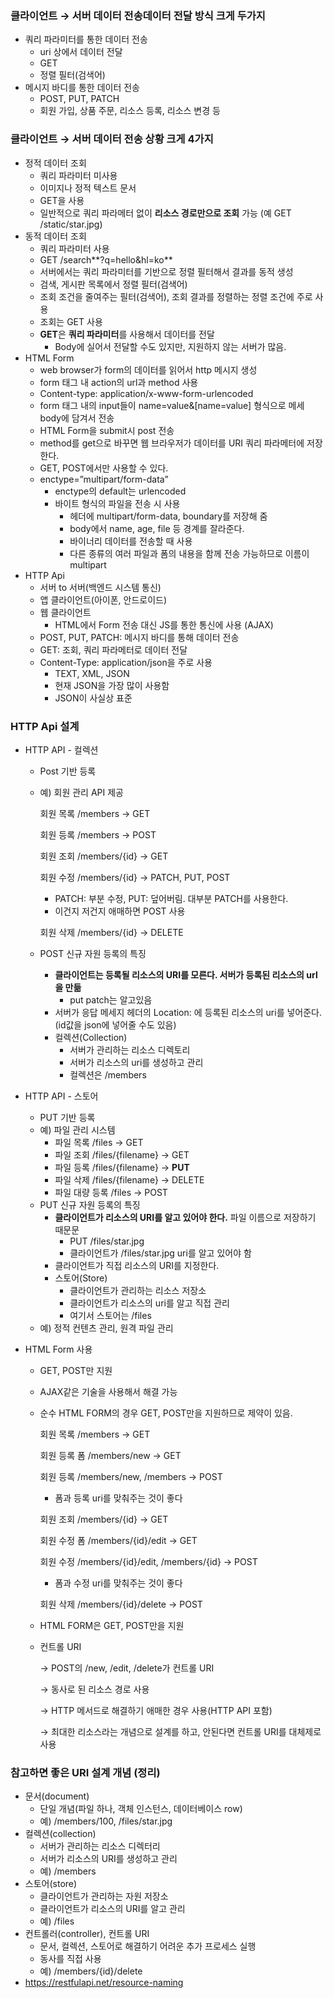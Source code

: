 ### 클라이언트 → 서버 데이터 전송데이터 전달 방식 크게 두가지
- 쿼리 파라미터를 통한 데이터 전송
    - uri 상에서 데이터 전달
    - GET
    - 정렬 필터(검색어)
- 메시지 바디를 통한 데이터 전송
    - POST, PUT, PATCH
    - 회원 가입, 상품 주문, 리소스 등록, 리소스 변경 등

### 클라이언트 → 서버 데이터 전송 상황 크게 4가지
- 정적 데이터 조회
    - 쿼리 파라미터 미사용
    - 이미지나 정적 텍스트 문서
    - GET을 사용
    - 일반적으로 쿼리 파라메터 없이 **리소스 경로만으로 조회** 가능 (예 GET /static/star.jpg)
- 동적 데이터 조회
    - 쿼리 파라미터 사용
    - GET /search**?q=hello&hl=ko**
    - 서버에서는 쿼리 파라미터를 기반으로 정렬 필터해서 결과를 동적 생성
    - 검색, 게시판 목록에서 정렬 필터(검색어)
    - 조회 조건을 줄여주는 필터(검색어), 조회 결과를 정렬하는 정렬 조건에 주로 사용
    - 조회는 GET 사용
    - **GET**은 **쿼리 파라미터**를 사용해서 데이터를 전달
        - Body에 실어서 전달할 수도 있지만, 지원하지 않는 서버가 많음.
- HTML Form
    - web browser가 form의 데이터를 읽어서 http 메시지 생성
    - form 태그 내 action의 url과 method 사용
    - Content-type: application/x-www-form-urlencoded
    - form 태그 내의 input들이 name=value&[name=value] 형식으로 메세 body에 담겨서 전송
    - HTML Form을 submit시 post 전송
    - method를 get으로 바꾸면 웹 브라우저가 데이터를 URI 쿼리 파라메터에 저장한다.
    - GET, POST에서만 사용할 수 있다.
    - enctype=”multipart/form-data”
        - enctype의 default는 urlencoded
        - 바이트 형식의 파일을 전송 시 사용
            - 헤더에 multipart/form-data, boundary를 저장해 줌
            - body에서 name, age, file 등 경계를 잘라준다.
            - 바이너리 데이터를 전송할 때 사용
            - 다른 종류의 여러 파일과 폼의 내용을 함께 전송 가능하므로 이름이 multipart  
- HTTP Api
    - 서버 to 서버(백엔드 시스템 통신)
    - 앱 클라이언트(아이폰, 안드로이드)
    - 웹 클라이언트
        - HTML에서 Form 전송 대신 JS를 통한 통신에 사용 (AJAX)
    - POST, PUT, PATCH: 메시지 바디를 통해 데이터 전송
    - GET: 조회, 쿼리 파라메터로 데이터 전달
    - Content-Type: application/json을 주로 사용
        - TEXT, XML, JSON
        - 현재 JSON을 가장 많이 사용함
        - JSON이 사실상 표준

### HTTP Api 설계

- HTTP API - 컬렉션
    - Post 기반 등록
    - 예) 회원 관리 API 제공
      
        회원 목록 /members → GET
        
        회원 등록 /members → POST
        
        회원 조회 /members/{id} → GET
        
        회원 수정 /members/{id} → PATCH, PUT, POST
        
        - PATCH: 부분 수정, PUT: 덮어버림. 대부분 PATCH를 사용한다.
        - 이건지 저건지 애매하면 POST 사용
        
        회원 삭제 /members/{id} → DELETE
        
    - POST 신규 자원 등록의 특징
        - **클라이언트는 등록될 리소스의 URI를 모른다. 서버가 등록된 리소스의 url을 만듦**
            - put patch는 알고있음 
        - 서버가 응답 메세지 헤더의 Location: 에 등록된 리소스의 uri를 넣어준다. (id값을 json에 넣어줄 수도 있음)
        - 컬렉션(Collection)
            - 서버가 관리하는 리소스 디렉토리
            - 서버가 리소스의 uri를 생성하고 관리
            - 컬렉션은 /members
        
- HTTP API - 스토어
    - PUT 기반 등록
    - 예) 파일 관리 시스템
        - 파일 목록 /files → GET
        - 파일 조회 /files/{filename} → GET
        - 파일 등록 /files/{filename} → **PUT**
        - 파일 삭제 /files/{filename} → DELETE
        - 파일 대량 등록 /files → POST
    - PUT 신규 자원 등록의 특징
        - **클라이언트가 리소스의 URI를 알고 있어야 한다.** 파일 이름으로 저장하기 때문문
            - PUT /files/star.jpg
            - 클라이언트가 /files/star.jpg uri를 알고 있어야 함
        - 클라이언트가 직접 리소스의 URI를 지정한다.
        - 스토어(Store)
            - 클라이언트가 관리하는 리소스 저장소
            - 클라이언트가 리소스의 uri를 알고 직접 관리
            - 여기서 스토어는 /files
    - 예) 정적 컨텐츠 관리, 원격 파일 관리

- HTML Form 사용
    - GET, POST만 지원
    - AJAX같은 기술을 사용해서 해결 가능
    - 순수 HTML FORM의 경우 GET, POST만을 지원하므로 제약이 있음.
        
        회원 목록 /members → GET
        
        회원 등록 폼 /members/new → GET
        
        회원 등록 /members/new, /members → POST
        
        - 폼과 등록 uri를 맞춰주는 것이 좋다
        
        회원 조회 /members/{id} → GET
        
        회원 수정 폼 /members/{id}/edit → GET
        
        회원 수정 /members/{id}/edit, /members/{id} → POST
        
        - 폼과 수정 uri를 맞춰주는 것이 좋다
        
        회원 삭제 /members/{id}/delete → POST
        
    
    - HTML FORM은 GET, POST만을 지원
    - 컨트롤 URI
        
        → POST의 /new, /edit, /delete가 컨트롤 URI
        
        → 동사로 된 리소스 경로 사용
        
        → HTTP 메서드로 해결하기 애매한 경우 사용(HTTP API 포함)
        
        → 최대한 리소스라는 개념으로 설계를 하고, 안된다면 컨트롤 URI를 대체제로 사용
      
### 참고하면 좋은 URI 설계 개념 (정리)
- 문서(document)
    - 단일 개념(파일 하나, 객체 인스턴스, 데이터베이스 row)
    - 예) /members/100, /files/star.jpg
- 컬렉션(collection)
    - 서버가 관리하는 리소스 디렉터리
    - 서버가 리소스의 URI를 생성하고 관리
    - 예) /members
- 스토어(store)
    - 클라이언트가 관리하는 자원 저장소
    - 클라이언트가 리소스의 URI를 알고 관리
    - 예) /files
- 컨트롤러(controller), 컨트롤 URI
    - 문서, 컬렉션, 스토어로 해결하기 어려운 추가 프로세스 실행
    - 동사를 직접 사용
    - 예) /members/{id}/delete
- https://restfulapi.net/resource-naming

